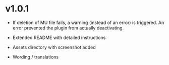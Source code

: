 # v1.0.1

- If deletion of MU file fails, a warning (instead of an error) is triggered. An error prevented the plugin from actually deactivating.

- Extended README with detailed instructions

- Assets directory with screenshot added

- Wording / translations
